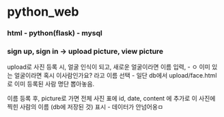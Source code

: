 # python_web

### html - python(flask) - mysql

### sign up, sign in -> upload picture, view picture


upload로 사진 등록 시, 얼굴 인식이 되고, 새로운 얼굴이라면 이름 입력,               - ㅇ
이미 있는 얼굴이라면 혹시 이사람인가요? 라고 이름 선택                              - 일단 db에서 upload/face.html 로 이미 등록된 사람 명단 뽑아놓음.

이름 등록 후, picture로 가면 전체 사진 표에 id, date, content 에 추가로
이 사진에 찍힌 사람의 이름 (db에 저장된 것) 표시                                    - 데이터가 안넘어옹ㅁ

